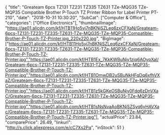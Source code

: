 {
	"title": "Greateam 6pcs TZ131 TZ231 TZ335 TZ631 TZe-MQG35 TZe-MQP35 Compatible Brother P-Touch TZ Printer Ribbon for Label Printer PT-210",
	"date": "2018-10-31 10:30:20",
	"SubCat": ["Computer & Office"],
	"categories": ["Office Electronics"],
	"thumbnailImage": "https://ae01.alicdn.com/kf/HTB11Ho5vj7nBKNjSZLeq6zxCFXaN/Greateam-6pcs-TZ131-TZ231-TZ335-TZ631-TZe-MQG35-TZe-MQP35-Compatible-Brother-P-Touch-TZ-Printer.jpg_220x220.jpg",
	"BigImage": ["https://ae01.alicdn.com/kf/HTB11Ho5vj7nBKNjSZLeq6zxCFXaN/Greateam-6pcs-TZ131-TZ231-TZ335-TZ631-TZe-MQG35-TZe-MQP35-Compatible-Brother-P-Touch-TZ-Printer.jpg","https://ae01.alicdn.com/kf/HTB1Ex_7KkKWBuNjy1zjq6AOypXal/Greateam-6pcs-TZ131-TZ231-TZ335-TZ631-TZe-MQG35-TZe-MQP35-Compatible-Brother-P-Touch-TZ-Printer.jpg","https://ae01.alicdn.com/kf/HTB1OmwDB2uSBuNkHFqDq6xfhVXaZ/Greateam-6pcs-TZ131-TZ231-TZ335-TZ631-TZe-MQG35-TZe-MQP35-Compatible-Brother-P-Touch-TZ-Printer.jpg","https://ae01.alicdn.com/kf/HTB1z5kGKeOSBuNjy0Fdq6zDnVXaC/Greateam-6pcs-TZ131-TZ231-TZ335-TZ631-TZe-MQG35-TZe-MQP35-Compatible-Brother-P-Touch-TZ-Printer.jpg","https://ae01.alicdn.com/kf/HTB1sNsNvaAoBKNjSZSyq6yHAVXac/Greateam-6pcs-TZ131-TZ231-TZ335-TZ631-TZe-MQG35-TZe-MQP35-Compatible-Brother-P-Touch-TZ-Printer.jpg"],
	"actualPrice": 23.84,
	"comparePrice": 26.49,
	"linkurl": "http://s.click.aliexpress.com/e/cC7Xs2Pq",
	"inStock": 51
}
